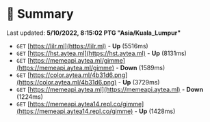 # 📖 Summary
Last updated: **5/10/2022, 8:15:02 PTG "Asia/Kuala_Lumpur"**

- `GET` [https://lilr.ml](https://lilr.ml) - **Up** (5516ms)
- `GET` [https://hst.aytea.ml](https://hst.aytea.ml) - **Up** (8131ms)
- `GET` [https://memeapi.aytea.ml/gimme](https://memeapi.aytea.ml/gimme) - **Down** (1589ms)
- `GET` [https://color.aytea.ml/4b31d6.png](https://color.aytea.ml/4b31d6.png) - **Up** (3729ms)
- `GET` [https://memeapi.aytea.ml](https://memeapi.aytea.ml) - **Down** (1224ms)
- `GET` [https://memeapi.aytea14.repl.co/gimme](https://memeapi.aytea14.repl.co/gimme) - **Up** (1428ms)
